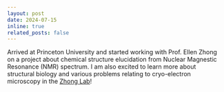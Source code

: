 ```yaml
---
layout: post
date: 2024-07-15
inline: true
related_posts: false
---
```


Arrived at Princeton University and started working with Prof. Ellen Zhong on a project about chemical structure elucidation from Nuclear Magnestic Resonance (NMR) spectrum. I am also excited to learn more about structural biology and various problems relating to cryo-electron microscopy in the [Zhong Lab](https://www.cs.princeton.edu/~zhonge/)!
